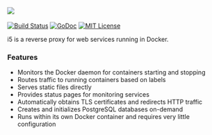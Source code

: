 ## ![](https://i.stack.imgur.com/08e0R.png)

[![Build Status](https://ci.quickmediasolutions.com/buildStatus/icon?job=i5)](https://ci.quickmediasolutions.com/job/i5/)
[![GoDoc](https://godoc.org/github.com/nathan-osman/i5?status.svg)](https://godoc.org/github.com/nathan-osman/i5)
[![MIT License](http://img.shields.io/badge/license-MIT-9370d8.svg?style=flat)](http://opensource.org/licenses/MIT)

i5 is a reverse proxy for web services running in Docker.

### Features

- Monitors the Docker daemon for containers starting and stopping
- Routes traffic to running containers based on labels
- Serves static files directly
- Provides status pages for monitoring services
- Automatically obtains TLS certificates and redirects HTTP traffic
- Creates and initializes PostgreSQL databases on-demand
- Runs within its own Docker container and requires very little configuration
